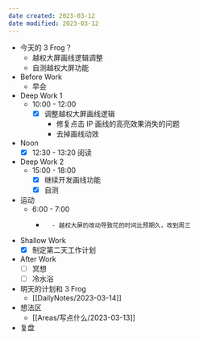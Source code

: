 ```yaml
---
date created: 2023-03-12 
date modified: 2023-03-12
---
```

- 今天的 3 Frog？
	- 越权大屏画线逻辑调整
	- 自测越权大屏功能
- Before Work
	- 早会
- Deep Work 1
	- 10:00 - 12:00
		- [x] 调整越权大屏画线逻辑
			- 修复点击 IP 画线的高亮效果消失的问题
			- 去掉画线动效
- Noon
	- [x] 12:30 - 13:20 阅读
- Deep Work 2
	- 15:00 - 18:00
		- [x] 继续开发画线功能
		- [x] 自测
- 运动
	- 6:00 - 7:00
		- ~~~~跑步
			- 越权大屏的改动导致花的时间比预期久，改到周三
- Shallow Work
	- [x] 制定第二天工作计划
- After Work
	- [ ] 冥想
	- [ ] 冷水浴
- 明天的计划和 3 Frog
	- [[DailyNotes/2023-03-14]]
- 想法区
	- [[Areas/写点什么/2023-03-13]]
- 复盘
